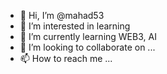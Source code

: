- 👋 Hi, I’m @mahad53
- 👀 I’m interested in learning
- 🌱 I’m currently learning WEB3, AI
- 💞️ I’m looking to collaborate on ...
- 📫 How to reach me ...

<!---
mahad53/mahad53 is a ✨ special ✨ repository because its `README.md` (this file) appears on your GitHub profile.
You can click the Preview link to take a look at your changes.
--->
